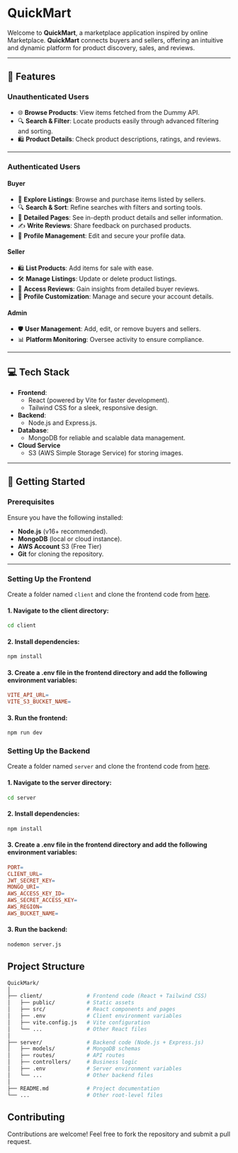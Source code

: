# **QuickMart**  

Welcome to **QuickMart**, a marketplace application inspired by online Marketplace. **QuickMart** connects buyers and sellers, offering an intuitive and dynamic platform for product discovery, sales, and reviews.

---

## 🌟 **Features**

### **Unauthenticated Users**
- 🌐 **Browse Products**: View items fetched from the Dummy API.  
- 🔍 **Search & Filter**: Locate products easily through advanced filtering and sorting.  
- 🛍️ **Product Details**: Check product descriptions, ratings, and reviews.  

---

### **Authenticated Users**
#### **Buyer**
- 🛒 **Explore Listings**: Browse and purchase items listed by sellers.  
- 🔍 **Search & Sort**: Refine searches with filters and sorting tools.  
- 📜 **Detailed Pages**: See in-depth product details and seller information.  
- ✍️ **Write Reviews**: Share feedback on purchased products.  
- 👤 **Profile Management**: Edit and secure your profile data.  

#### **Seller**
- 🛍️ **List Products**: Add items for sale with ease.  
- 🛠️ **Manage Listings**: Update or delete product listings.  
- 📜 **Access Reviews**: Gain insights from detailed buyer reviews.  
- 👤 **Profile Customization**: Manage and secure your account details.  

#### **Admin**
- 🛡️ **User Management**: Add, edit, or remove buyers and sellers.  
- 📊 **Platform Monitoring**: Oversee activity to ensure compliance.  

---

## 💻 **Tech Stack**
- **Frontend**:  
  - React (powered by Vite for faster development).  
  - Tailwind CSS for a sleek, responsive design.  
- **Backend**:  
  - Node.js and Express.js.  
- **Database**:  
  - MongoDB for reliable and scalable data management.  
- **Cloud Service**
  - S3 (AWS Simple Storage Service) for storing images.

---

## 🚀 **Getting Started**

### **Prerequisites**
Ensure you have the following installed:  
- **Node.js** (v16+ recommended).  
- **MongoDB** (local or cloud instance).  
- **AWS Account** S3 (Free Tier)
- **Git** for cloning the repository.  

---


### Setting Up the Frontend
Create a folder named `client` and clone the frontend code from [here](https://github.com/puneeth-bs/quickmart-react-app).



#### 1. Navigate to the client directory:

```bash
cd client
```
#### 2. Install dependencies:

```bash
npm install
```
#### 3. Create a .env file in the frontend directory and add the following environment variables:

```makefile
VITE_API_URL=
VITE_S3_BUCKET_NAME=
```

#### 3. Run the frontend:

```bash
npm run dev
```

### Setting Up the Backend
Create a folder named `server` and clone the frontend code from [here](https://github.com/puneeth-bs/quickmart-node-app).



#### 1. Navigate to the server directory:

```bash
cd server
```
#### 2. Install dependencies:

```bash
npm install
```
#### 3. Create a .env file in the frontend directory and add the following environment variables:

```makefile
PORT=
CLIENT_URL=
JWT_SECRET_KEY=
MONGO_URI=
AWS_ACCESS_KEY_ID=
AWS_SECRET_ACCESS_KEY=
AWS_REGION=
AWS_BUCKET_NAME=
```

#### 3. Run the backend:

```bash
nodemon server.js
```


## Project Structure
```bash
QuickMark/
│
├── client/              # Frontend code (React + Tailwind CSS)
│   ├── public/          # Static assets
│   ├── src/             # React components and pages
│   ├── .env             # Client environment variables
│   ├── vite.config.js   # Vite configuration
│   └── ...              # Other React files
│
├── server/              # Backend code (Node.js + Express.js)
│   ├── models/          # MongoDB schemas
│   ├── routes/          # API routes
│   ├── controllers/     # Business logic
│   ├── .env             # Server environment variables
│   └── ...              # Other backend files
│
├── README.md            # Project documentation
└── ...                  # Other root-level files
```




## Contributing
Contributions are welcome! Feel free to fork the repository and submit a pull request.
